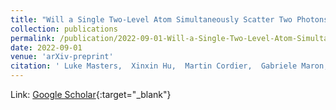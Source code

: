 ```yaml
---
title: "Will a Single Two-Level Atom Simultaneously Scatter Two Photons?"
collection: publications
permalink: /publication/2022-09-01-Will-a-Single-Two-Level-Atom-Simultaneously-Scatter-Two-Photons
date: 2022-09-01
venue: 'arXiv-preprint'
citation: ' Luke Masters,  Xinxin Hu,  Martin Cordier,  Gabriele Maron,  Lucas Pache,  Arno Rauschenbeutel,  <strong>Max></strong> <strong>Schemmer</strong>,  Jürgen Volz, &quot;Will a Single Two-Level Atom Simultaneously Scatter Two Photons?.&quot; arXiv-preprint, 2022.'
---
```

Link: [Google Scholar](https://scholar.google.com/scholar?q=Will+a+Single+Two+Level+Atom+Simultaneously+Scatter+Two+Photons?){:target="_blank"}